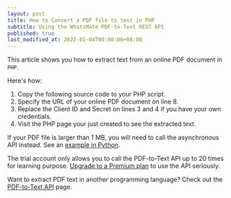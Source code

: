 ```yaml
---
layout: post
title: How to Convert a PDF file to text in PHP
subtitle: Using the WhatsMate PDF-to-Text REST API
published: true
last_modified_at: 2022-01-04T00:00:00+08:00
---
```


This article shows you how to extract text from an online PDF document in `PHP`.


Here's how:

1. Copy the following source code to your PHP script. <script src="https://gist.github.com/whatsmate/eb7730ab28c0f29011ebb241d42d0d49.js"></script>
2. Specify the URL of your online PDF document on line 8.
3. Replace the Client ID and Secret on lines 3 and 4 if you have your own credentials.
4. Visit the PHP page your just created to see the extracted text.


If your PDF file is larger than 1 MB, you will need to call the asynchronous API instead. See an <a href="https://github.com/whatsmate/pdf-demos/tree/master/python">example in Python</a>.


The trial account only allows you to call the PDF-to-Text API up to 20 times for learning purpose. [Upgrade to a Premium plan](https://www.whatsmate.net/pdf-api-subscribe.html) to use the API seriously.


Want to extract PDF text in another programming language? Check out the [PDF-to-Text API](https://www.whatsmate.net/pdf-to-text-api.html) page.


<br>
<script async src="//pagead2.googlesyndication.com/pagead/js/adsbygoogle.js"></script>
<ins class="adsbygoogle"
     style="display:inline-block;width:728px;height:90px"
     data-ad-client="ca-pub-7383487179928477"
     data-ad-slot="6959057004"></ins>
<script>
(adsbygoogle = window.adsbygoogle || []).push({});
</script>
<br>

